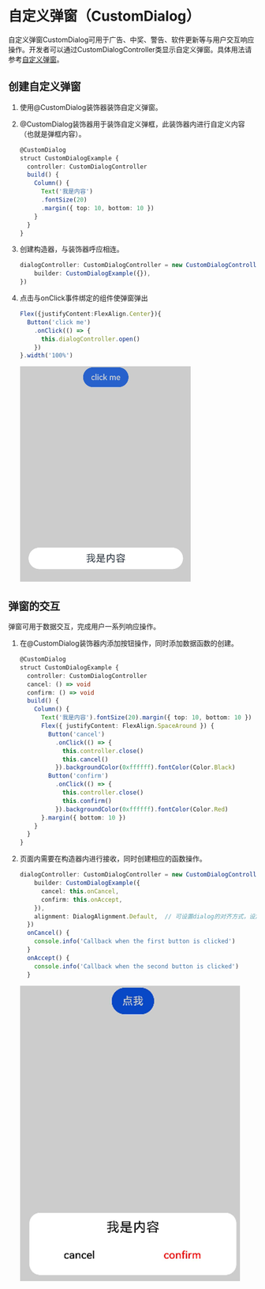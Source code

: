 # 自定义弹窗（CustomDialog）


自定义弹窗CustomDialog可用于广告、中奖、警告、软件更新等与用户交互响应操作。开发者可以通过CustomDialogController类显示自定义弹窗。具体用法请参考[自定义弹窗](../reference/arkui-ts/ts-methods-custom-dialog-box.md)。


## 创建自定义弹窗

1. 使用\@CustomDialog装饰器装饰自定义弹窗。

2. \@CustomDialog装饰器用于装饰自定义弹框，此装饰器内进行自定义内容（也就是弹框内容）。

   ```ts
   @CustomDialog
   struct CustomDialogExample {
     controller: CustomDialogController
     build() {
       Column() {
         Text('我是内容')
         .fontSize(20)
         .margin({ top: 10, bottom: 10 })
       }
     }
   }
   ```

3. 创建构造器，与装饰器呼应相连。

   ```ts
   dialogController: CustomDialogController = new CustomDialogController({
       builder: CustomDialogExample({}),
   })
   ```

4. 点击与onClick事件绑定的组件使弹窗弹出

   ```ts
   Flex({justifyContent:FlexAlign.Center}){
     Button('click me')
       .onClick(() => {
         this.dialogController.open()
       })
   }.width('100%')
   ```

   ![zh-cn_image_0000001562700493](figures/zh-cn_image_0000001562700493.png)


## 弹窗的交互

弹窗可用于数据交互，完成用户一系列响应操作。


1. 在\@CustomDialog装饰器内添加按钮操作，同时添加数据函数的创建。

   ```ts
   @CustomDialog
   struct CustomDialogExample {
     controller: CustomDialogController
     cancel: () => void
     confirm: () => void
     build() {
       Column() {
         Text('我是内容').fontSize(20).margin({ top: 10, bottom: 10 })
         Flex({ justifyContent: FlexAlign.SpaceAround }) {
           Button('cancel')
             .onClick(() => {
               this.controller.close()
               this.cancel()
             }).backgroundColor(0xffffff).fontColor(Color.Black)
           Button('confirm')
             .onClick(() => {
               this.controller.close()
               this.confirm()
             }).backgroundColor(0xffffff).fontColor(Color.Red)
         }.margin({ bottom: 10 })
       }
     }
   }
   ```

2. 页面内需要在构造器内进行接收，同时创建相应的函数操作。

   ```ts
   dialogController: CustomDialogController = new CustomDialogController({
       builder: CustomDialogExample({
         cancel: this.onCancel,
         confirm: this.onAccept,
       }),
       alignment: DialogAlignment.Default,  // 可设置dialog的对齐方式，设定显示在底部或中间等，默认为底部显示
     })
     onCancel() {
       console.info('Callback when the first button is clicked')
     }
     onAccept() {
       console.info('Callback when the second button is clicked')
     }
   ```

   ![zh-cn_image_0000001511421320](figures/zh-cn_image_0000001511421320.png)
